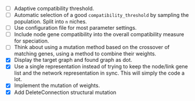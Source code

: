 - [ ] Adaptive compatibility threshold.
- [ ] Automatic selection of a good `compatibility_threshold` by sampling
      the population. Split into `n` niches.
- [ ] Use configuration file for most parameter settings.
- [ ] Include node gene compatibility into the overall compatibility measure
      for speciation.
- [ ] Think about using a mutation method based on the crossover of matching
      genes, using a method to combine their weights.
- [x] Display the target graph and found graph as dot.
- [x] Use a single representation instead of trying to keep the node/link
      gene list and the network representation in sync. This will simply
      the code a lot.
- [x] Implement the mutation of weights.
- [x] Add DeleteConnection structural mutation
